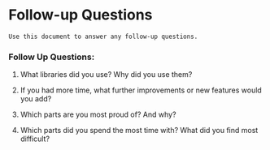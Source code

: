 # Follow-up Questions

```
Use this document to answer any follow-up questions.
```

### Follow Up Questions:

1. What libraries did you use? Why did you use them?

2. If you had more time, what further improvements or new features would you add?

3. Which parts are you most proud of? And why?

4. Which parts did you spend the most time with? What did you find most difficult?
